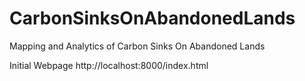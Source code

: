 # CarbonSinksOnAbandonedLands
Mapping and Analytics of Carbon Sinks On Abandoned Lands

Initial Webpage 
http://localhost:8000/index.html
